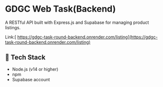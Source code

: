 # GDGC Web Task(Backend)

A RESTful API built with Express.js and Supabase for managing product listings.

Link:[ https://gdgc-task-round-backend.onrender.com/listing](https://gdgc-task-round-backend.onrender.com/listing)

## 🚀 Tech Stack

- Node.js (v14 or higher)
- npm
- Supabase account
